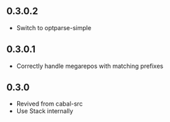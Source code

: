 ## 0.3.0.2

* Switch to optparse-simple

## 0.3.0.1

* Correctly handle megarepos with matching prefixes

## 0.3.0

* Revived from cabal-src
* Use Stack internally
